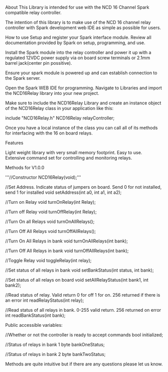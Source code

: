 About This Library is intended for use with the NCD 16 Channel Spark compatible relay controller.

The intention of this library is to make use of the NCD 16 channel relay controller with Spark development web IDE as simple as possible for users.

How to use Setup and register your Spark interface module. Review all documentation provided by Spark on setup, programming, and use.

Install the Spark module into the relay controller and power it up with a regulated 12VDC power supply via on board screw terminals or 2.1mm barrel jack(center pin possitive).

Ensure your spark module is powered up and can establish connection to the Spark server.

Open the Spark WEB IDE for programming. Navigate to Libraries and import the NCD16Relay library into your new project.

Make sure to include the NCD16Relay Library and create an instance object of the NCD16Relay class in your application like this:

include "NCD16Relay.h"
NCD16Relay relayController;

Once you have a local instance of the class you can call all of its methods for interfacing with the 16 on board relays.

Features

Light weight library with very small memory footprint. Easy to use. Extensive command set for controlling and monitoring relays.

Methods for V1.0.0

'''//Constructor 
NCD16Relay(void);''' 

//Set Address. Indicate status of jumpers on board. Send 0 for not installed, send 1 for installed 
void setAddress(int a0, int a1, int a2); 

//Turn on Relay 
void turnOnRelay(int Relay); 

//Turn off Relay 
void turnOffRelay(int Relay); 

//Turn On all Relays 
void turnOnAllRelays(); 

//Turn Off All Relays 
void turnOffAllRelays(); 

//Turn On All Relays in bank 
void turnOnAllRelays(int bank); 

//Turn Off All Relays in bank 
void turnOffAllRelays(int bank); 

//Toggle Relay 
void toggleRelay(int relay); 

//Set status of all relays in bank 
void setBankStatus(int status, int bank); 

//Set status of all relays on board 
void setAllRelayStatus(int bank1, int bank2);

//Read status of relay. Valid return 0 for off 1 for on. 256 returned if there is an error 
int readRelayStatus(int relay); 

//Read status of all relays in bank. 0-255 valid return. 256 returned on error 
int readBankStatus(int bank);

Public accessible variables:

//Whether or not the controller is ready to accept commands 
bool initialized; 

//Status of relays in bank 1 byte 
bankOneStatus; 

//Status of relays in bank 2 byte 
bankTwoStatus;

Methods are quite intuitive but if there are any questions please let us know.
